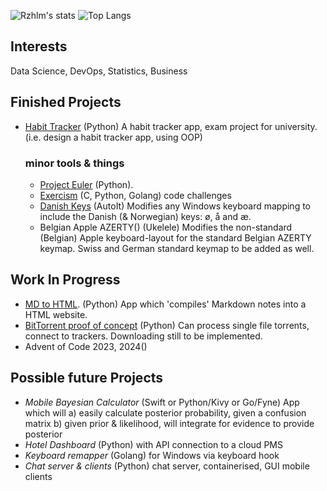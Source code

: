 
![Rzhlm's stats](https://github-readme-stats.vercel.app/api?username=rzhlm&show_icons=true&theme=radical)
![Top Langs](https://github-readme-stats.vercel.app/api/top-langs/?username=rzhlm&layout=compact&hide=jupyter%20notebook)


## Interests
Data Science, DevOps, Statistics, Business

## Finished Projects

- [Habit Tracker](https://github.com/rzhlm/IUBH-habittracker) (Python) A habit tracker app, exam project for university. (i.e. design a habit tracker app, using OOP)
  
  ### minor tools & things
  - [Project Euler](https://github.com/rzhlm/Euler) (Python).
  - [Exercism](https://github.com/rzhlm/Exercism) (C, Python, Golang) code challenges
  - [Danish Keys](https://github.com/rzhlm/danishkeys) (AutoIt) Modifies any Windows keyboard mapping to include the Danish (& Norwegian) keys: ø, å and æ.
  - Belgian Apple AZERTY() (Ukelele) Modifies the non-standard (Belgian) Apple keyboard-layout for the standard Belgian AZERTY keymap. Swiss and German standard keymap to be added as well.
  
## Work In Progress
- [MD to HTML](https://github.com/rzhlm/static-site-gen). (Python) App which 'compiles' Markdown notes into a HTML website.
- [BitTorrent proof of concept](https://github.com/rzhlm/cc-bittorrent/tree/master/app) (Python) Can process single file torrents, connect to trackers. Downloading still to be implemented.
- Advent of Code 2023, 2024()

## Possible future Projects
- *Mobile Bayesian Calculator* (Swift or Python/Kivy or Go/Fyne) App which will
  a) easily calculate posterior probability, given a confusion matrix
  b) given prior & likelihood, will integrate for evidence to provide posterior
- *Hotel Dashboard* (Python) with API connection to a cloud PMS
- *Keyboard remapper* (Golang) for Windows via keyboard hook
- *Chat server & clients* (Python) chat server, containerised, GUI mobile clients


![]()



<!--
**rzhlm/rzhlm** is a ✨ _special_ ✨ repository because its `README.md` (this file) appears on your GitHub profile.

Here are some ideas to get you started:

- 🔭 I’m currently working on ...
- 🌱 I’m currently learning ...
- 👯 I’m looking to collaborate on ...
- 🤔 I’m looking for help with ...
- 💬 Ask me about ...
- 📫 How to reach me: ...
- 😄 Pronouns: ...
- ⚡ Fun fact: ...
-->

